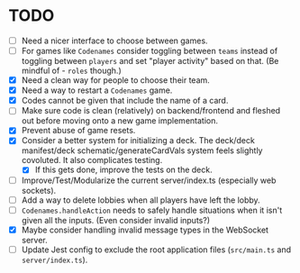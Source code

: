 # TODO

- [ ] Need a nicer interface to choose between games.
- [ ] For games like `Codenames` consider toggling between `teams` instead of toggling between `players` and set "player activity" based on that. (Be mindful of - `roles` though.)
- [x] Need a clean way for people to choose their team.
- [x] Need a way to restart a `Codenames` game.
- [x] Codes cannot be given that include the name of a card.
- [ ] Make sure code is clean (relatively) on backend/frontend and fleshed out before moving onto a new game implementation.
- [x] Prevent abuse of game resets.
- [x] Consider a better system for initializing a deck. The deck/deck manifest/deck schematic/generateCardVals system feels slightly covoluted. It also complicates testing.
  - [x] If this gets done, improve the tests on the deck.
- [ ] Improve/Test/Modularize the current server/index.ts (especially web sockets).
- [ ] Add a way to delete lobbies when all players have left the lobby.
- [ ] `Codenames.handleAction` needs to safely handle situations when it isn't given all the inputs. (Even consider invalid inputs?)
- [x] Maybe consider handling invalid message types in the WebSocket server.
- [ ] Update Jest config to exclude the root application files (`src/main.ts` and `server/index.ts`).
